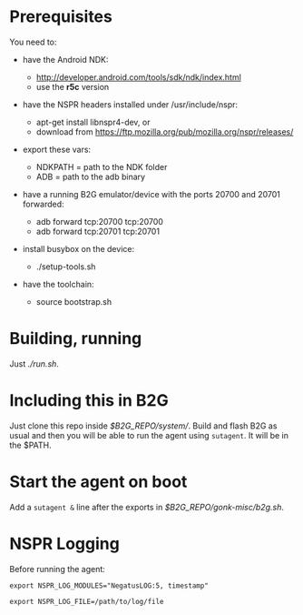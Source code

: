 # Prerequisites

You need to:

* have the Android NDK:
    * http://developer.android.com/tools/sdk/ndk/index.html
    * use the **r5c** version

* have the NSPR headers installed under /usr/include/nspr:
    * apt-get install libnspr4-dev, or
    * download from https://ftp.mozilla.org/pub/mozilla.org/nspr/releases/

* export these vars:
    * NDKPATH = path to the NDK folder
    * ADB = path to the adb binary

* have a running B2G emulator/device with the ports 20700 and 20701 forwarded:
    * adb forward tcp:20700 tcp:20700
    * adb forward tcp:20701 tcp:20701

* install busybox on the device:
    * ./setup-tools.sh

* have the toolchain:
    * source bootstrap.sh

# Building, running

Just *./run.sh*.

# Including this in B2G

Just clone this repo inside *$B2G_REPO/system/*. Build and flash B2G as usual
and then you will be able to run the agent using `sutagent`. It will be
in the $PATH.

# Start the agent on boot

Add a `sutagent &` line after the exports in
*$B2G_REPO/gonk-misc/b2g.sh*.

# NSPR Logging
Before running the agent:

`export NSPR_LOG_MODULES="NegatusLOG:5, timestamp"`

`export NSPR_LOG_FILE=/path/to/log/file`
